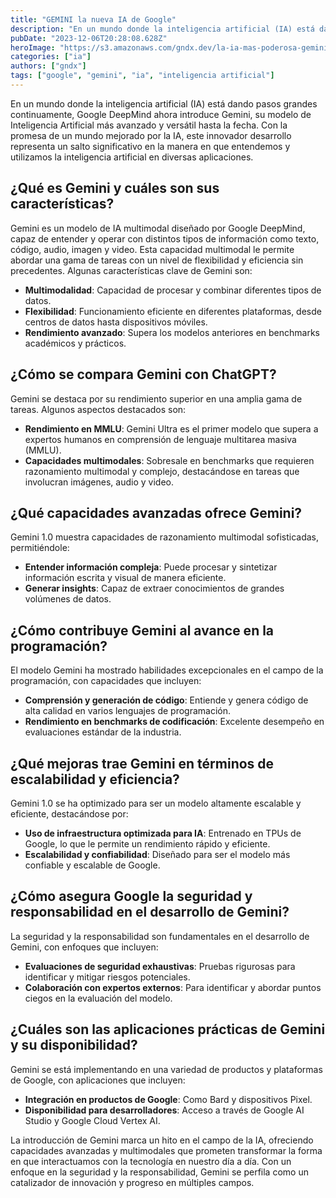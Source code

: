 ```yaml
---
title: "GEMINI la nueva IA de Google"
description: "En un mundo donde la inteligencia artificial (IA) está dando pasos grandes continuamente, Google DeepMind ahora introduce Gemini, su modelo de Inteligencia Artificial más avanzado y versátil hasta la fecha."
pubDate: "2023-12-06T20:28:08.628Z"
heroImage: "https://s3.amazonaws.com/gndx.dev/la-ia-mas-poderosa-gemini-google.png"
categories: ["ia"]
authors: ["gndx"]
tags: ["google", "gemini", "ia", "inteligencia artificial"]
---
```


En un mundo donde la inteligencia artificial (IA) está dando pasos grandes continuamente, Google DeepMind ahora introduce Gemini, su modelo de Inteligencia Artificial más avanzado y versátil hasta la fecha. Con la promesa de un mundo mejorado por la IA, este innovador desarrollo representa un salto significativo en la manera en que entendemos y utilizamos la inteligencia artificial en diversas aplicaciones.

## ¿Qué es Gemini y cuáles son sus características?

Gemini es un modelo de IA multimodal diseñado por Google DeepMind, capaz de entender y operar con distintos tipos de información como texto, código, audio, imagen y video. Esta capacidad multimodal le permite abordar una gama de tareas con un nivel de flexibilidad y eficiencia sin precedentes. Algunas características clave de Gemini son:

- **Multimodalidad**: Capacidad de procesar y combinar diferentes tipos de datos.
- **Flexibilidad**: Funcionamiento eficiente en diferentes plataformas, desde centros de datos hasta dispositivos móviles.
- **Rendimiento avanzado**: Supera los modelos anteriores en benchmarks académicos y prácticos.

## ¿Cómo se compara Gemini con ChatGPT?

Gemini se destaca por su rendimiento superior en una amplia gama de tareas. Algunos aspectos destacados son:

- **Rendimiento en MMLU**: Gemini Ultra es el primer modelo que supera a expertos humanos en comprensión de lenguaje multitarea masiva (MMLU).
- **Capacidades multimodales**: Sobresale en benchmarks que requieren razonamiento multimodal y complejo, destacándose en tareas que involucran imágenes, audio y video.

## ¿Qué capacidades avanzadas ofrece Gemini?

Gemini 1.0 muestra capacidades de razonamiento multimodal sofisticadas, permitiéndole:

- **Entender información compleja**: Puede procesar y sintetizar información escrita y visual de manera eficiente.
- **Generar insights**: Capaz de extraer conocimientos de grandes volúmenes de datos.

## ¿Cómo contribuye Gemini al avance en la programación?

El modelo Gemini ha mostrado habilidades excepcionales en el campo de la programación, con capacidades que incluyen:

- **Comprensión y generación de código**: Entiende y genera código de alta calidad en varios lenguajes de programación.
- **Rendimiento en benchmarks de codificación**: Excelente desempeño en evaluaciones estándar de la industria.

## ¿Qué mejoras trae Gemini en términos de escalabilidad y eficiencia?

Gemini 1.0 se ha optimizado para ser un modelo altamente escalable y eficiente, destacándose por:

- **Uso de infraestructura optimizada para IA**: Entrenado en TPUs de Google, lo que le permite un rendimiento rápido y eficiente.
- **Escalabilidad y confiabilidad**: Diseñado para ser el modelo más confiable y escalable de Google.

## ¿Cómo asegura Google la seguridad y responsabilidad en el desarrollo de Gemini?

La seguridad y la responsabilidad son fundamentales en el desarrollo de Gemini, con enfoques que incluyen:

- **Evaluaciones de seguridad exhaustivas**: Pruebas rigurosas para identificar y mitigar riesgos potenciales.
- **Colaboración con expertos externos**: Para identificar y abordar puntos ciegos en la evaluación del modelo.

## ¿Cuáles son las aplicaciones prácticas de Gemini y su disponibilidad?

Gemini se está implementando en una variedad de productos y plataformas de Google, con aplicaciones que incluyen:

- **Integración en productos de Google**: Como Bard y dispositivos Pixel.
- **Disponibilidad para desarrolladores**: Acceso a través de Google AI Studio y Google Cloud Vertex AI.

La introducción de Gemini marca un hito en el campo de la IA, ofreciendo capacidades avanzadas y multimodales que prometen transformar la forma en que interactuamos con la tecnología en nuestro día a día. Con un enfoque en la seguridad y la responsabilidad, Gemini se perfila como un catalizador de innovación y progreso en múltiples campos.